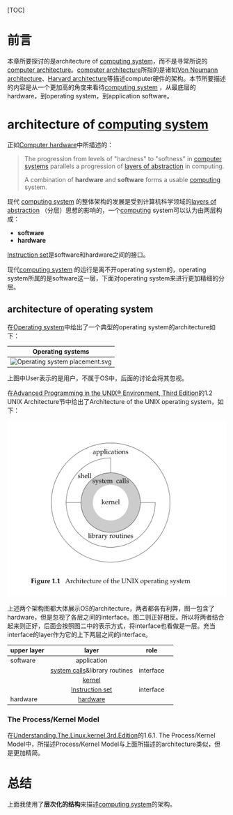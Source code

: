 [TOC]



# 前言

本章所要探讨的是architecture of [computing system](https://en.wikipedia.org/wiki/Computing)，而不是寻常所说的[computer architecture](https://en.wikipedia.org/wiki/Computer_architecture)。[computer architecture](https://en.wikipedia.org/wiki/Computer_architecture)所指的是诸如[Von Neumann architecture](https://en.wikipedia.org/wiki/Von_Neumann_architecture)、[Harvard architecture](https://en.wikipedia.org/wiki/Harvard_architecture)等描述computer硬件的架构。本节所要描述的内容是从一个更加高的角度来看待[computing system](https://en.wikipedia.org/wiki/Computing) ，从最底层的hardware，到operating system，到application software。

# architecture of [computing system](https://en.wikipedia.org/wiki/Computing)

正如[Computer hardware](https://en.wikipedia.org/wiki/Computer_hardware)中所描述的：

> The progression from levels of "hardness" to "softness" in [computer systems](https://en.wikipedia.org/wiki/Computer_system) parallels a progression of [layers of abstraction](https://en.wikipedia.org/wiki/Abstraction_layer) in computing.
>
> A combination of **hardware** and **software** forms a usable [computing](https://en.wikipedia.org/wiki/Computing) system.

现代 [computing system](https://en.wikipedia.org/wiki/Computing) 的整体架构的发展是受到计算机科学领域的[layers of abstraction](https://en.wikipedia.org/wiki/Abstraction_layer) （分层）思想的影响的，一个[computing](https://en.wikipedia.org/wiki/Computing) system可以认为由两层构成：

- **software**
- **hardware**

[Instruction set](https://en.wikipedia.org/wiki/Instruction_set_architecture)是software和hardware之间的接口。

现代[computing system](https://en.wikipedia.org/wiki/Computing) 的运行是离不开operating system的，operating system所属的是software这一层，下面对operating system来进行更加精细的分层。

## architecture of operating system

在[Operating system](https://en.wikipedia.org/wiki/Operating_system)中给出了一个典型的operating system的architecture如下：

| Operating systems                                            |
| ------------------------------------------------------------ |
| ![Operating system placement.svg](https://upload.wikimedia.org/wikipedia/commons/thumb/e/e1/Operating_system_placement.svg/165px-Operating_system_placement.svg.png?ynotemdtimestamp=1579826192892) |

上图中User表示的是用户，不属于OS中，后面的讨论会将其忽视。

在[Advanced Programming in the UNIX® Environment, Third Edition](http://www.apuebook.com/toc3e.html)的1.2 UNIX Architecture节中给出了Architecture of the UNIX operating system，如下：

![img](./architecture-of-the-Unix-operating-Sysem.png)

上述两个架构图都大体展示OS的architecture，两者都各有利弊，图一包含了hardware，但是忽视了各层之间的interface。图二则正好相反。所以将两者结合起来则正好，后面会按照图二中的表示方式，将interface也看做是一层。充当interface的layer作为它的上下两层之间的interface。

| upper layer |                            layer                             |   role    |      |
| ----------- | :----------------------------------------------------------: | :-------: | ---- |
| software    |                         application                          |           |      |
|             | [system calls](https://en.wikipedia.org/wiki/System_call)&library routines | interface |      |
|             |  [kernel](https://en.wikipedia.org/wiki/Kernel_(computing))  |           |      |
|             | [Instruction set](https://en.wikipedia.org/wiki/Instruction_set_architecture) | interface |      |
| hardware    | [hardware](https://en.wikipedia.org/wiki/Computer_hardware)  |           |      |



### The Process/Kernel Model

在[Understanding.The.Linux.kernel.3rd.Edition](https://www.oreilly.com/library/view/understanding-the-linux/0596005652/)的1.6.1. The Process/Kernel Model中，所描述Process/Kernel Model与上面所描述的architecture类似，但是更加精简。



# 总结

上面我使用了**层次化的结构**来描述[computing system](https://en.wikipedia.org/wiki/Computing)的架构。